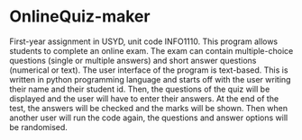 # OnlineQuiz-maker
First-year assignment in USYD, unit code INFO1110.
This program allows students to complete an online exam. The exam can contain multiple-choice questions (single or multiple answers) and short answer questions (numerical or text). The user interface of the program is text-based. This is written in python programming language and starts off with the user writing their name and their student id. Then, the questions of the quiz will be displayed and the user will have to enter their answers. At the end of the test, the answers will be checked and the marks will be shown. Then when another user will run the code again, the questions and answer options will be randomised.
